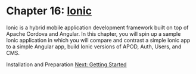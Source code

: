 # Chapter 16: [Ionic](https://ionicframework.com/)

Ionic is a hybrid mobile application development framework built on top of Apache Cordova and Angular. In this chapter, you will spin up a sample Ionic application in which you will compare and contrast a simple Ionic app to a simple Angular app, build Ionic versions of APOD, Auth, Users, and CMS.

Installation and Preparation
[Next: Getting Started](01-GettingStarted.md)
